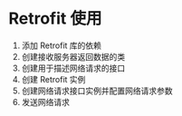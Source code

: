 # Retrofit 使用

1. 添加 Retrofit 库的依赖
2. 创建接收服务器返回数据的类
3. 创建用于描述网络请求的接口
4. 创建 Retrofit 实例
5. 创建网络请求接口实例并配置网络请求参数
6. 发送网络请求

